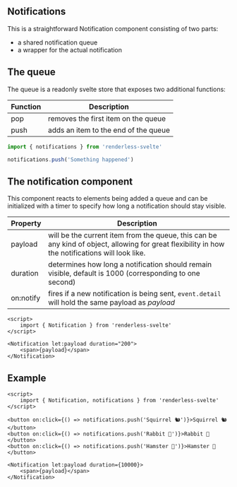 ## Notifications

This is a straightforward Notification component consisting of two parts:

- a shared notification queue
- a wrapper for the actual notification

## The queue

The queue is a readonly svelte store that exposes two additional functions:

| Function | Description                          |
| -------- | ------------------------------------ |
| pop      | removes the first item on the queue  |
| push     | adds an item to the end of the queue |

```js
import { notifications } from 'renderless-svelte'

notifications.push('Something happened')
```

## The notification component

This component reacts to elements being added a queue and can be initialized with a timer to specify how long a notification should stay visible.

| Property  | Description                                                                                                                                      |
| --------- | ------------------------------------------------------------------------------------------------------------------------------------------------ |
| payload   | will be the current item from the queue, this can be any kind of object, allowing for great flexibility in how the notifications will look like. |
| duration  | determines how long a notification should remain visible, default is 1000 (corresponding to one second)                                          |
| on:notify | fires if a new notification is being sent, `event.detail` will hold the same payload as _payload_                                                |

```svelte
<script>
	import { Notification } from 'renderless-svelte'
</script>

<Notification let:payload duration="200">
	<span>{payload}</span>
</Notification>
```

## Example

```svelte
<script>
	import { Notification, notifications } from 'renderless-svelte'
</script>

<button on:click={() => notifications.push('Squirrel 🐿️')}>Squirrel 🐿️</button>
<button on:click={() => notifications.push('Rabbit 🐇')}>Rabbit 🐇</button>
<button on:click={() => notifications.push('Hamster 🐹')}>Hamster 🐹</button>

<Notification let:payload duration={10000}>
	<span>{payload}</span>
</Notification>
```
